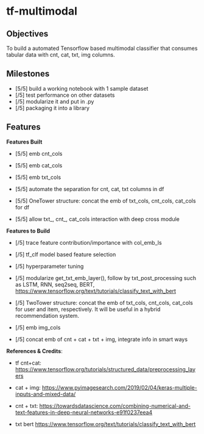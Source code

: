 # tf-multimodal

## Objectives

To build a automated Tensorflow based multimodal classifier that consumes tabular data with cnt, cat, txt, img columns.

## Milestones
- [5/5] build a working notebook with 1 sample dataset
- [/5] test performance on other datasets
- [/5] modularize it and put in .py
- [/5] packaging it into a library

## Features

**Features Built**
- [5/5] emb cnt_cols

- [5/5] emb cat_cols

- [5/5] emb txt_cols

- [5/5] automate the separation for cnt, cat, txt columns in df

- [5/5] OneTower structure: concat the emb of txt_cols, cnt_cols, cat_cols for df

- [5/5] allow txt_, cnt_, cat_cols interaction with deep cross module

**Features to Build**

- [/5] trace feature contribution/importance with col_emb_ls

- [/5] tf_clf model based feature selection

- [/5] hyperparameter tuning

- [/5] modularize get_txt_emb_layer(), follow by txt_post_processing such as LSTM, RNN, seq2seq, BERT, https://www.tensorflow.org/text/tutorials/classify_text_with_bert

- [/5] TwoTower structure: concat the emb of txt_cols, cnt_cols, cat_cols for user and item, respectively. It will be useful in a hybrid recommendation system.

- [/5] emb img_cols

- [/5] concat emb of cnt + cat + txt + img, integrate info in smart ways

**References & Credits**:

- tf cnt+cat: https://www.tensorflow.org/tutorials/structured_data/preprocessing_layers

- cat + img: https://www.pyimagesearch.com/2019/02/04/keras-multiple-inputs-and-mixed-data/

- cnt + txt: https://towardsdatascience.com/combining-numerical-and-text-features-in-deep-neural-networks-e91f0237eea4

- txt bert https://www.tensorflow.org/text/tutorials/classify_text_with_bert
